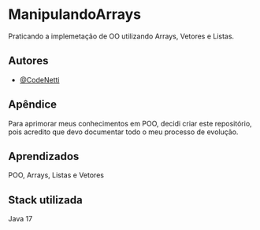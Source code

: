 
# ManipulandoArrays

Praticando a implemetação de OO utilizando Arrays, Vetores e Listas.

## Autores

- [@CodeNetti](https://www.github.com/CodeNetti)


## Apêndice

Para aprimorar meus conhecimentos em POO, decidi criar este repositório, pois acredito que devo documentar todo o meu processo de evolução.


## Aprendizados

POO, Arrays, Listas e Vetores


## Stack utilizada


Java 17

